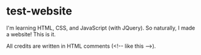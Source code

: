 # test-website

I'm learning HTML, CSS, and JavaScript (with JQuery). So naturally, I made a website! This is it.

All credits are written in HTML comments (\<!-- like this -->).
